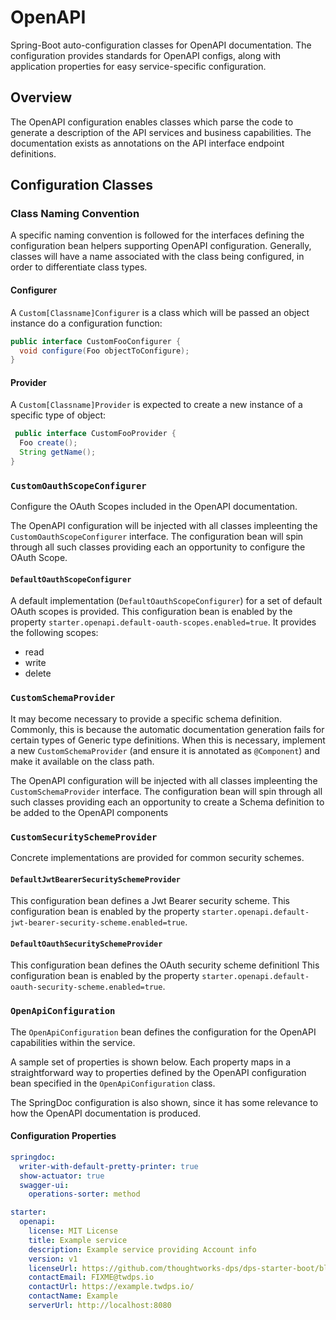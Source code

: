 # OpenAPI

Spring-Boot auto-configuration classes for OpenAPI documentation.
The configuration provides standards for OpenAPI configs, along with application properties for easy service-specific configuration.

## Overview

The OpenAPI configuration enables classes which parse the code to generate a description of the API services and business capabilities.
The documentation exists as annotations on the API interface endpoint definitions.

## Configuration Classes

### Class Naming Convention

A specific naming convention is followed for the interfaces defining the configuration bean helpers supporting OpenAPI configuration.
Generally, classes will have a name associated with the class being configured, in order to differentiate class types.

#### Configurer

A `Custom[Classname]Configurer` is a class which will be passed an object instance do a configuration function:

```java
public interface CustomFooConfigurer {
  void configure(Foo objectToConfigure);
}
```

#### Provider

A `Custom[Classname]Provider` is expected to create a new instance of a specific type of object:

```java
 public interface CustomFooProvider {
  Foo create();
  String getName();
}
```

### `CustomOauthScopeConfigurer`

Configure the OAuth Scopes included in the OpenAPI documentation.

The OpenAPI configuration will be injected with all classes impleenting the `CustomOauthScopeConfigurer` interface.
The configuration bean will spin through all such classes providing each an opportunity to configure the OAuth Scope.

#### `DefaultOauthScopeConfigurer`

A default implementation (`DefaultOauthScopeConfigurer`) for a set of default OAuth scopes is provided.
This configuration bean is enabled by the property `starter.openapi.default-oauth-scopes.enabled=true`.
It provides the following scopes:

* read
* write
* delete

### `CustomSchemaProvider`

It may become necessary to provide a specific schema definition.
Commonly, this is because the automatic documentation generation fails for certain types of Generic<T> type definitions.
When this is necessary, implement a new `CustomSchemaProvider` (and ensure it is annotated as `@Component`) and make it available on the class path.

The OpenAPI configuration will be injected with all classes impleenting the `CustomSchemaProvider` interface.
The configuration bean will spin through all such classes providing each an opportunity to create a Schema definition to be added to the OpenAPI components

### `CustomSecuritySchemeProvider`

Concrete implementations are provided for common security schemes.

#### `DefaultJwtBearerSecuritySchemeProvider`

This configuration bean defines a Jwt Bearer security scheme.
This configuration bean is enabled by the property `starter.openapi.default-jwt-bearer-security-scheme.enabled=true`.

#### `DefaultOauthSecuritySchemeProvider`

This configuration bean defines the OAuth security scheme definitionl
This configuration bean is enabled by the property `starter.openapi.default-oauth-security-scheme.enabled=true`.


### `OpenApiConfiguration`

The `OpenApiConfiguration` bean defines the configuration for the OpenAPI capabilities within the service.

A sample set of properties is shown below.
Each property maps in a straightforward way to properties defined by the OpenAPI configuration bean specified in the `OpenApiConfiguration` class.

The SpringDoc configuration is also shown, since it has some relevance to how the OpenAPI documentation is produced. 
#### Configuration Properties

```yaml
springdoc:
  writer-with-default-pretty-printer: true
  show-actuator: true
  swagger-ui:
    operations-sorter: method

starter:
  openapi:
    license: MIT License
    title: Example service
    description: Example service providing Account info
    version: v1
    licenseUrl: https://github.com/thoughtworks-dps/dps-starter-boot/blob/master/LICENSE
    contactEmail: FIXME@twdps.io
    contactUrl: https://example.twdps.io/
    contactName: Example
    serverUrl: http://localhost:8080
```

